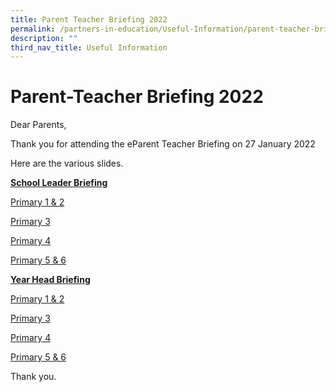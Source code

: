 ```yaml
---
title: Parent Teacher Briefing 2022
permalink: /partners-in-education/Useful-Information/parent-teacher-briefing-2022/
description: ""
third_nav_title: Useful Information
---
```

# Parent-Teacher Briefing 2022
Dear Parents,  

Thank you for attending the eParent Teacher Briefing on 27 January 2022

Here are the various slides. 

<b><u>School Leader Briefing</u></b>
  
[Primary 1 & 2](http://greenridgepri.moe.edu.sg/qql/slot/u547/Partners%20in%20Education/Useful%20Information/PTB/SL/SL%20slides_P1P2_2022.pdf)  
  
[Primary 3](http://greenridgepri.moe.edu.sg/qql/slot/u547/Partners%20in%20Education/Useful%20Information/PTB/SL/SL%20slides_P3_2022.pdf)  
  
[Primary 4](http://greenridgepri.moe.edu.sg/qql/slot/u547/Partners%20in%20Education/Useful%20Information/PTB/SL/SL%20slides_P4_2022.pdf)  
  
[Primary 5 & 6](http://greenridgepri.moe.edu.sg/qql/slot/u547/Partners%20in%20Education/Useful%20Information/PTB/SL/SL%20slides_P5P6_2022.pdf)   
  
<b><u>Year Head Briefing</u></b>
  
[Primary 1 & 2](http://greenridgepri.moe.edu.sg/qql/slot/u547/Partners%20in%20Education/Useful%20Information/PTB/Level/2022_P1P2_PTB_YH%20Slides.pdf)  
  
[Primary 3](http://greenridgepri.moe.edu.sg/qql/slot/u547/Partners%20in%20Education/Useful%20Information/PTB/Level/2022_P3_PTB_YH%20Slides.pdf)  
  
[Primary 4](http://greenridgepri.moe.edu.sg/qql/slot/u547/Partners%20in%20Education/Useful%20Information/PTB/Level/2022_P4_PTB_YH%20Slides.pdf)  
  
[Primary 5 & 6](http://greenridgepri.moe.edu.sg/qql/slot/u547/Partners%20in%20Education/Useful%20Information/PTB/Level/2022_P5P6_PTB_YH%20Slides.pdf)   


Thank you.